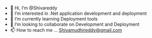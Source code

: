 - 👋 Hi, I’m @Shivareddy
- 👀 I’m interested in .Net application development and deployment
- 🌱 I’m currently learning Deployment tools
- 💞️ I’m looking to collaborate on Development and Deployment
- 📫 How to reach me ... Shivamudhireddy@gmail.com

<!---
Shivareddy1240/Shivareddy1240 is a ✨ special ✨ repository because its `README.md` (this file) appears on your GitHub profile.
You can click the Preview link to take a look at your changes.
--->
